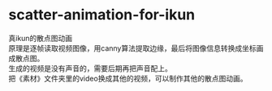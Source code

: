 # scatter-animation-for-ikun
真ikun的散点图动画<br>
原理是逐帧读取视频图像，用canny算法提取边缘，最后将图像信息转换成坐标画成散点图。<br>
生成的视频是没有声音的，需要后期再把声音配上。<br>
把《素材》文件夹里的video换成其他的视频，可以制作其他的散点图动画。
